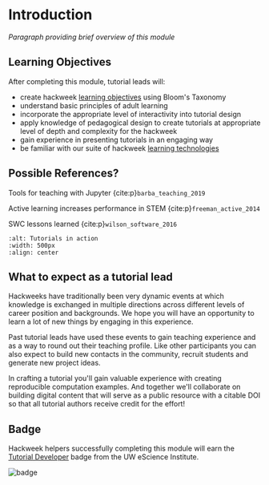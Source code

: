 # Introduction

*Paragraph providing brief overview of this module*

## Learning Objectives

After completing this module, tutorial leads will:

* create hackweek [learning objectives](https://www.sciencedirect.com/topics/social-sciences/learning-objective) using Bloom's Taxonomy
* understand basic principles of adult learning
* incorporate the appropriate level of interactivity into tutorial design
* apply knowledge of pedagogical design to create tutorials at appropriate level of depth and complexity for the hackweek
* gain experience in presenting tutorials in an engaging way
* be familiar with our suite of hackweek [learning technologies](../technology/index.md)

## Possible References?

Tools for teaching with Jupyter {cite:p}`barba_teaching_2019`

Active learning increases performance in STEM {cite:p}`freeman_active_2014`

SWC lessons learned {cite:p}`wilson_software_2016`


```{image} ../images/tutorials.png
:alt: Tutorials in action
:width: 500px
:align: center
```

## What to expect as a tutorial lead

Hackweeks have traditionally been very dynamic events at which knowledge is exchanged in multiple directions across different levels of career position and backgrounds. We hope you will have an opportunity to learn a lot of new things by engaging in this experience.

Past tutorial leads have used these events to gain teaching experience and as a way to round out their teaching profile. Like other participants you can also expect to build new contacts in the community, recruit students and generate new project ideas.

In crafting a tutorial you'll gain valuable experience with creating reproducible computation examples. And together we'll collaborate on building digital content that will serve as a public resource with a citable DOI so that all tutorial authors receive credit for the effort!

## Badge

Hackweek helpers successfully completing this module will earn the [Tutorial Developer](https://badgr.com/public/badges/vK9cbBhdQFiIV8ovxTj1Fw) badge from the UW eScience Institute.

![badge](../images/tutorial-badge.png)